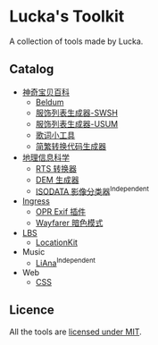 # Lucka's Toolkit
A collection of tools made by Lucka.

## Catalog
- [神奇宝贝百科](/52Poké-Wiki/)
  - [Beldum](/52Poké-Wiki/Beldum/)
  - [服饰列表生成器-SWSH](/52Poké-Wiki/ClothTableGenerator-SWSH/)
  - [服饰列表生成器-USUM](/52Poké-Wiki/ClothTableGenerator-USUM/)
  - [歌词小工具](/52Poké-Wiki/Gadget-Lyrics)
  - [简繁转换代码生成器](/52Poké-Wiki/ZhConvertGenerator/)
- [地理信息科学](/Geoinformatic/)
  - [RTS 转换器](/Geoinformatic/RTSConverter/)
  - [DEM 生成器](/Geoinformatic/DEMBuilder/)
  - [ISODATA 影像分类器](https://github.com/lucka-me/ISODATA-python)<sup>Independent</sup>
- [Ingress](/Ingress/)
  - [OPR Exif 插件](/Ingress/OPR-Exif-Viewer/)
  - [Wayfarer 暗色模式](/Ingress/Wayfarer-Dark-Mode/)
- [LBS](/LBS/)
  - [LocationKit](/LBS/LocationKit/)
- Music
  - [LiAna](https://github.com/lucka-me/LiAna)<sup>Independent</sup>
- Web
  - [CSS](/Web/CSS)

## Licence
All the tools are [licensed under MIT](/LICENSE).
